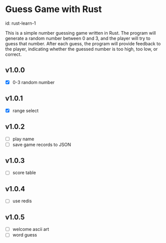 # Guess Game with Rust

id: rust-learn-1

This is a simple number guessing game written in Rust. The program will generate a random number between 0 and 3, and the player will try to guess that number. 
After each guess, the program will provide feedback to the player, indicating whether the guessed number is too high, too low, or correct.


## v1.0.0
- [x] 0-3 random number
## v1.0.1
- [x] range select
## v1.0.2
- [ ] play name
- [ ] save game records to JSON
## v1.0.3
- [ ] score table
## v1.0.4
- [ ] use redis
## v1.0.5
- [ ] welcome ascii art
- [ ] word guess